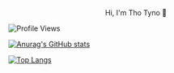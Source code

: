 <div align="center">Hi, I'm Tho Tyno 👋</div>

![Profile Views](https://komarev.com/ghpvc/?username=thotyno&color=blue)

[![Anurag's GitHub stats](https://github-readme-stats.vercel.app/api?username=thotyno)](https://github.com/anuraghazra/github-readme-stats)

[![Top Langs](https://github-readme-stats.vercel.app/api/top-langs/?username=thotyno&layout=compact)](https://github.com/anuraghazra/github-readme-stats)

